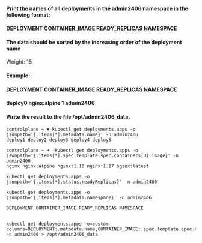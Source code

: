 #### Print the names of all deployments in the admin2406 namespace in the following format:
#### DEPLOYMENT CONTAINER_IMAGE READY_REPLICAS NAMESPACE
#### <deployment name> <container image used> <ready replica count> <Namespace>
#### The data should be sorted by the increasing order of the deployment name

Weight: 15
  
#### Example:
####  DEPLOYMENT CONTAINER_IMAGE READY_REPLICAS NAMESPACE
#### deploy0 nginx:alpine 1 admin2406
#### Write the result to the file /opt/admin2406_data.
  
```   
controlplane ~ ✖ kubectl get deployments.apps -o jsonpath='{.items[*].metadata.name}' -n admin2406
deploy1 deploy2 deploy3 deploy4 deploy5

controlplane ~ ➜  kubectl get deployments.apps -o jsonpath='{.items[*].spec.template.spec.containers[0].image}' -n admin2406
nginx nginx:alpine nginx:1.16 nginx:1.17 nginx:latest

kubectl get deployments.apps -o jsonpath='{.items[*].status.readyReplicas}' -n admin2406

kubectl get deployments.apps -o jsonpath='{.items[*].metadata.namespace}' -n admin2406

DEPLOYMENT CONTAINER_IMAGE READY_REPLICAS NAMESPACE


kubectl get deployments.apps -o=custom-columns=DEPLOYMENT:.metadata.name,CONTAINER_IMAGE:.spec.template.spec.containers[0].image,READY_REPLICAS:.status.readyReplicas,NAMESPACE:.metadata.namespace -n admin2406 > /opt/admin2406_data
